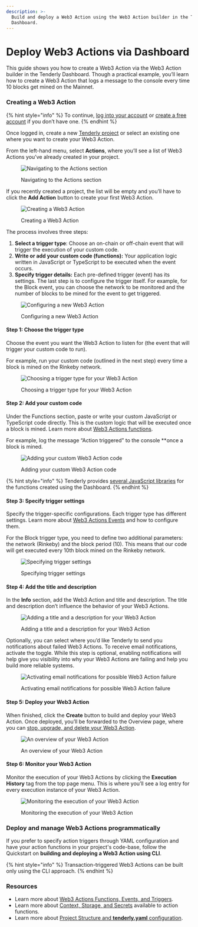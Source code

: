 ```yaml
---
description: >-
  Build and deploy a Web3 Action using the Web3 Action builder in the Tenderly
  Dashboard.
---
```


# Deploy Web3 Actions via Dashboard

This guide shows you how to create a Web3 Action via the Web3 Action builder in the Tenderly Dashboard. Though a practical example, you’ll learn how to create a Web3 Action that logs a message to the console every time 10 blocks get mined on the Mainnet.

### Creating a Web3 Action

{% hint style="info" %}
To continue, [log into your account](https://dashboard.tenderly.co/) or [create a free account](https://dashboard.tenderly.co/register) if you don’t have one.
{% endhint %}

Once logged in, create a new [Tenderly project](https://docs.tenderly.co/projects) or select an existing one where you want to create your Web3 Action.

From the left-hand menu, select **Actions**, where you’ll see a list of Web3 Actions you’ve already created in your project.

<figure><img src="../../.gitbook/assets/Screenshot_2022-08-04_at_08.56.24.png" alt="Navigating to the Actions section"><figcaption><p>Navigating to the Actions section</p></figcaption></figure>

If you recently created a project, the list will be empty and you’ll have to click the **Add Action** button to create your first Web3 Action.

<figure><img src="../../.gitbook/assets/Screenshot_2022-08-04_at_08.57.39.png" alt="Creating a Web3 Action"><figcaption><p>Creating a Web3 Action</p></figcaption></figure>

The process involves three steps:

1. **Select a trigger type**: Choose an on-chain or off-chain event that will trigger the execution of your custom code.
2. **Write or add your custom code (functions):** Your application logic written in JavaScript or TypeScript to be executed when the event occurs.
3. **Specify trigger details:** Each pre-defined trigger (event) has its settings. The last step is to configure the trigger itself. For example, for the Block event, you can choose the network to be monitored and the number of blocks to be mined for the event to get triggered.

<figure><img src="../../.gitbook/assets/Screenshot_2022-08-04_at_08.59.31.png" alt="Configuring a new Web3 Action"><figcaption><p>Configuring a new Web3 Action</p></figcaption></figure>

#### **Step 1: Choose the trigger type**

Choose the event you want the Web3 Action to listen for (the event that will trigger your custom code to run).&#x20;

For example, run your custom code (outlined in the next step) every time a block is mined on the Rinkeby network.

<figure><img src="../../.gitbook/assets/Screenshot_2022-08-04_at_09.02.50.png" alt="Choosing a trigger type for your Web3 Action"><figcaption><p>Choosing a trigger type for your Web3 Action</p></figcaption></figure>

#### **Step 2: Add your custom code**

Under the Functions section, paste or write your custom JavaScript or TypeScript code directly. This is the custom logic that will be executed once a block is mined. Learn more about [Web3 Actions functions](../references/action-functions-events-and-triggers.md#action-functions).

For example, log the message “Action triggered” to the console \*\*once a block is mined.

<figure><img src="../../.gitbook/assets/Screenshot_2022-08-04_at_09.06.10.png" alt="Adding your custom Web3 Action code"><figcaption><p>Adding your custom Web3 Action code</p></figcaption></figure>

{% hint style="info" %}
Tenderly provides [several JavaScript libraries](../references/action-functions-events-and-triggers.md#available-libraries-for-dashboard-based-actions) for the functions created using the Dashboard.&#x20;
{% endhint %}

#### **Step 3:** Specify trigger settings

Specify the trigger-specific configurations. Each trigger type has different settings. Learn more about [Web3 Actions Events](../references/action-functions-events-and-triggers.md#external-events-and-trigger-types) and how to configure them.

For the Block trigger type, you need to define two additional parameters: the network (Rinkeby) and the block period (10). This means that our code will get executed every 10th block mined on the Rinkeby network.

<figure><img src="../../.gitbook/assets/Screenshot_2022-08-04_at_09.14.31.png" alt="Specifying trigger settings"><figcaption><p>Specifying trigger settings</p></figcaption></figure>

#### Step 4: Add the title and description

In the **Info** section, add the Web3 Action and title and description. The title and description don’t influence the behavior of your Web3 Actions.

<figure><img src="../../.gitbook/assets/Screenshot_2022-08-04_at_09.15.57.png" alt="Adding a title and a description for your Web3 Action"><figcaption><p>Adding a title and a description for your Web3 Action</p></figcaption></figure>

Optionally, you can select where you’d like Tenderly to send you notifications about failed Web3 Actions. To receive email notifications, activate the toggle. While this step is optional, enabling notifications will help give you visibility into why your Web3 Actions are failing and help you build more reliable systems.

<figure><img src="../../.gitbook/assets/Screenshot_2022-08-04_at_09.22.06.png" alt="Activating email notifications for possible Web3 Action failure "><figcaption><p>Activating email notifications for possible Web3 Action failure </p></figcaption></figure>

#### Step 5: Deploy your Web3 Action

When finished, click the **Create** button to build and deploy your Web3 Action. Once deployed, you’ll be forwarded to the Overview page, where you can [stop, upgrade, and delete your Web3 Action](../references/stopping-upgrading-and-manually-running-web3-actions.md).

<figure><img src="../../.gitbook/assets/Screenshot_2022-08-04_at_09.24.49.png" alt="An overview of your Web3 Action"><figcaption><p>An overview of your Web3 Action</p></figcaption></figure>

#### Step 6: Monitor your Web3 Action

Monitor the execution of your Web3 Actions by clicking the **Execution History** tag from the top page menu. This is where you’ll see a log entry for every execution instance of your Web3 Action.

<figure><img src="../../.gitbook/assets/Screenshot_2022-08-04_at_09.26.30.png" alt="Monitoring the execution of your Web3 Action"><figcaption><p>Monitoring the execution of your Web3 Action</p></figcaption></figure>

### Deploy and manage Web3 Actions programmatically

If you prefer to specify action triggers through YAML configuration and have your action functions in your project's code-base, follow the Quickstart on **building and deploying a Web3 Action using CLI**.

{% hint style="info" %}
Transaction-triggered Web3 Actions can be built only using the CLI approach.
{% endhint %}

### Resources

* Learn more about [Web3 Actions Functions, Events, and Triggers](../references/action-functions-events-and-triggers.md).
* Learn more about [Context, Storage, and Secrets](../references/context-storage-and-secrets.md) available to action functions.
* Learn more about [Project Structure and **tenderly.yaml** configuration](../references/project-structure.md).
